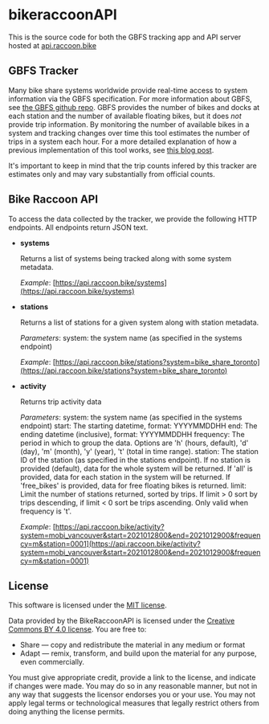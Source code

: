 # bikeraccoonAPI

This is the source code for both the GBFS tracking app and API server hosted at [api.raccoon.bike](https://api.raccoon.bike)

## GBFS Tracker

Many bike share systems worldwide provide real-time access to system information via the GBFS specification. For more information about GBFS, see [the GBFS github repo](https://github.com/NABSA/gbfs). GBFS provides the number of bikes and docks at each station and the number of available floating bikes, but it does *not* provide trip information. By monitoring the number of available bikes in a system and tracking changes over time this tool estimates the number of trips in a system each hour. For a more detailed explanation of how a previous implementation of this tool works, see [this blog post](https://notes.mikejarrett.ca/tracking-bikeshare-use-using-gbfs-feeds/). 

It's important to keep in mind that the trip counts infered by this tracker are estimates only and may vary substantially from official counts.

## Bike Raccoon API

To access the data collected by the tracker, we provide the following HTTP endpoints. All endpoints return JSON text.

* **systems**

  Returns a list of systems being tracked along with some system metadata.

  *Example*: [https://api.raccoon.bike/systems](https://api.raccoon.bike/systems)

* **stations**

  Returns a list of stations for a given system along with station metadata.
  
  *Parameters*: 
    system: the system name (as specified in the systems endpoint)
    
  *Example*: [https://api.raccoon.bike/stations?system=bike_share_toronto](https://api.raccoon.bike/stations?system=bike_share_toronto)
    

* **activity**
  
  Returns trip activity data
  
  *Parameters*:
    system: the system name (as specified in the systems endpoint)
    start: The starting datetime, format: YYYYMMDDHH
    end: The ending datetime (inclusive), format: YYYYMMDDHH
    frequency: The period in which to group the data. Options are 'h' (hours, default), 'd' (day), 'm' (month), 'y' (year), 't' (total in time range).
    station: The station ID of the station (as specified in the stations endpoint). If no station is provided (default), data for the whole system will be returned. If 'all' is provided, data for each station in the system will be returned. If 'free_bikes' is provided, data for free floating bikes is returned.
    limit: Limit the number of stations returned, sorted by trips. If limit > 0 sort by trips descending, if limit < 0 sort be trips ascending. Only valid when frequency is 't'.
    
  *Example*: [https://api.raccoon.bike/activity?system=mobi_vancouver&start=2021012800&end=2021012900&frequency=m&station=0001](https://api.raccoon.bike/activity?system=mobi_vancouver&start=2021012800&end=2021012900&frequency=m&station=0001)  
  
  
## License

This software is licensed under the [MIT license](https://opensource.org/licenses/MIT).

Data provided by the BikeRaccoonAPI is licensed under the [Creative Commons BY 4.0 license](https://creativecommons.org/licenses/by/4.0/). 
You are free to:

* Share — copy and redistribute the material in any medium or format
* Adapt — remix, transform, and build upon the material
for any purpose, even commercially.

You must give appropriate credit, provide a link to the license, and indicate if changes were made. You may do so in any reasonable manner, but not in any way that suggests the licensor endorses you or your use.
You may not apply legal terms or technological measures that legally restrict others from doing anything the license permits.
